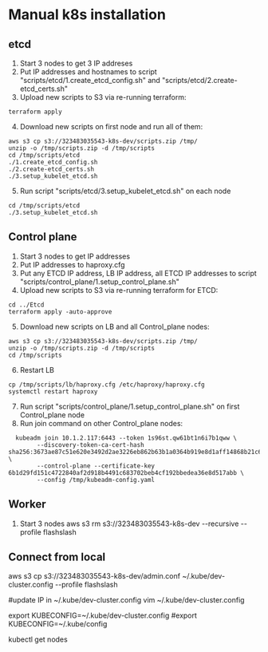 # Manual k8s installation

## etcd

1. Start 3 nodes to get 3 IP addreses
2. Put IP addresses and hostnames to script "scripts/etcd/1.create_etcd_config.sh" and "scripts/etcd/2.create-etcd_certs.sh"
3. Upload new scripts to S3 via re-running terraform: 

```
terraform apply
```

4. Download new scripts on first node and run all of them: 

```
aws s3 cp s3://323483035543-k8s-dev/scripts.zip /tmp/
unzip -o /tmp/scripts.zip -d /tmp/scripts
cd /tmp/scripts/etcd
./1.create_etcd_config.sh
./2.create-etcd_certs.sh
./3.setup_kubelet_etcd.sh
```

5. Run script "scripts/etcd/3.setup_kubelet_etcd.sh" on each node 

```
cd /tmp/scripts/etcd
./3.setup_kubelet_etcd.sh
```



## Control plane

1. Start 3 nodes to get IP addresses
2. Put IP addresses to haproxy.cfg 
3. Put any ETCD IP address, LB IP address, all ETCD IP addresses to script "scripts/control_plane/1.setup_control_plane.sh"
4. Upload new scripts to S3 via re-running terraform for ETCD: 

```
cd ../Etcd
terraform apply -auto-approve
```

5. Download new scripts on LB and all Control_plane nodes: 

```
aws s3 cp s3://323483035543-k8s-dev/scripts.zip /tmp/
unzip -o /tmp/scripts.zip -d /tmp/scripts
cd /tmp/scripts
```

6. Restart LB

```
cp /tmp/scripts/lb/haproxy.cfg /etc/haproxy/haproxy.cfg
systemctl restart haproxy
```

7. Run script "scripts/control_plane/1.setup_control_plane.sh" on first Control_plane node 
8. Run join command on other Control_plane nodes:

```
  kubeadm join 10.1.2.117:6443 --token 1s96st.qw61bt1n6i7b1qww \
        --discovery-token-ca-cert-hash sha256:3673ae87c51e620e3492d2ae3226eb862b63b1a0364b919e8d1aff14868b21c6 \
        --control-plane --certificate-key 6b1d29fd151c4722840af2d918b4491c683702beb4cf192bbedea36e8d517abb \
        --config /tmp/kubeadm-config.yaml
```

## Worker
1. Start 3 nodes
aws s3 rm s3://323483035543-k8s-dev --recursive --profile flashslash



## Connect from local
aws s3 cp s3://323483035543-k8s-dev/admin.conf ~/.kube/dev-cluster.config --profile flashslash

#update IP in  ~/.kube/dev-cluster.config
vim  ~/.kube/dev-cluster.config

export KUBECONFIG=~/.kube/dev-cluster.config
#export KUBECONFIG=~/.kube/config

kubectl get nodes
